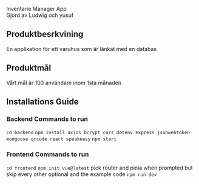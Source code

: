 Inventarie Manager App <br> 
Gjord av Ludwig och yusuf

<h2>Produktbesrkvining</h2>

En applikation för ett varuhus som är länkat med en databas

<h2>Produktmål</h2>

Vårt mål är 100 användare inom 1sta månaden


## Installations Guide
### Backend Commands to run
``` cd backend ```
``` npm install axios bcrypt cors dotenv express jsonwebtoken mongoose qrcode react speakeasy ```
``` npm start ```

### Frontend Commands to run

``` cd frontend ```
``` npm init vue@latest ```
pick router and pinia when prompted but skip every other optional and the example code
``` npm run dev ```
